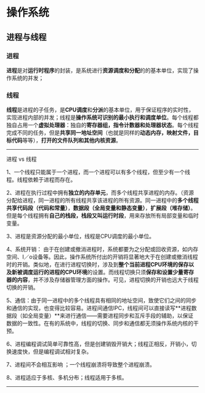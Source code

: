 # 操作系统

## 进程与线程

### 进程

**进程**是对**运行时程序**的封装，是系统进行**资源调度和分配**的的基本单位，实现了操作系统的并发；



### 线程

**线程**是进程的子任务，是**CPU调度**和**分派**的基本单位，用于保证程序的实时性，实现进程内部的并发；线程是**操作系统可识别的最小执行和调度单位**。每个线程都独自占用一个**虚拟处理器**：独自的**寄存器组，指令计数器和处理器状态**。每个线程完成不同的任务，但是**共享同一地址空间**（也就是同样的**动态内存，映射文件，目标代码**等等），**打开的文件队列和其他内核资源**。

---

进程 vs 线程

1、一个线程只能属于一个进程，而一个进程可以有多个线程，但至少有一个线程。线程依赖于进程而存在。

2、进程在执行过程中拥有**独立的内存单元**，而多个线程共享进程的内存。（资源分配给进程，同一进程的所有线程共享该进程的所有资源。同一进程中的**多个线程共享代码段（代码和常量）**，**数据段（全局变量和静态变量）**，**扩展段（堆存储）**。但是每个线程拥有**自己的栈段，栈段又叫运行时段**，用来存放所有局部变量和临时变量。

3、进程是资源分配的最小单位，线程是CPU调度的最小单位。

4、系统开销： 由于在创建或撤消进程时，系统都要为之分配或回收资源，如内存空间、I／o设备等。因此，操作系统所付出的开销将显著地大于在创建或撤消线程时的开销。类似地，在进行进程切换时，涉及到**整个当前进程CPU环境的保存以及新被调度运行的进程的CPU环境**的设置。而线程切换只须**保存和设置少量寄存器的内容**，并不涉及存储器管理方面的操作。可见，进程切换的开销也远大于线程切换的开销。

5、通信：由于同一进程中的多个线程具有相同的地址空间，致使它们之间的同步和通信的实现，也变得比较容易。进程间通信IPC，线程间可以直接读写**进程数据段（如全局变量）**来进行通信——需要进程同步和互斥手段的辅助，以保证数据的一致性。在有的系统中，线程的切换、同步和通信都无须操作系统内核的干预。

6、进程编程调试简单可靠性高，但是创建销毁开销大；线程正相反，开销小，切换速度快，但是编程调试相对复杂。

7、进程间不会相互影响 ；一个线程崩溃将导致整个进程崩溃。

8、进程适应于多核、多机分布；线程适用于多核。

---





